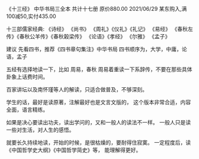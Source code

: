 《十三经》 中华书局三全本 共计十七册 原价880.00
2021/06/29 某东购入,满100减50,实付435.00

十三部儒家经典: 
《诗经》
《尚书》
《周礼》《仪礼》《礼记》
《易经》
《春秋左传》《春秋公羊传》《春秋榖梁传》
《论语》《孝经》
《尔雅》
《孟子》

建议 先看四书，推荐《四书章句集注》中华书局 四书顺序为，大学，中庸，论语，孟子

五经有选择地读一下，比如 周易，春秋 周易着重读一下系辞传，不要在那些具体卦象上话费时间。

百家讲坛以及南怀瑾等人的解读，只适合做普及，不够深刻。

学生的话，最好是读原著，注解最好也是文言文版的， 这个版本非常合适，内容全面，语言精练。

如果是决心要读出功夫，读出学问的，又和一般人的读法不一样。 一般人只是读一些对生活，对人生的感悟。

就要长久持续地读，开始的时候，是很枯燥的，要耐得住寂寞。 一定程度后，读《中国哲学史大纲》《中国哲学简史》等， 能理解得更好。
